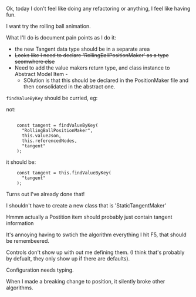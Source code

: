 Ok, today I don't feel like doing any refactoring or anything, I feel like having fun.

I want try the rolling ball animation.

What I'll do is document pain points as I do it:

- the new Tangent data type should be in a separate area
- ~~Looks like I need to declare 'RollingBallPositionMaker' as a type seomwhere else~~
- Need to add the value makers return type, and class instance to Abstract Model Item -
  - SOlution is that this should be declared in the PositionMaker file and then consolidated in the abstract one.

`findValueByKey` should be curried, eg:

not:

```

    const tangent = findValueByKey(
      "RollingBallPositionMaker",
      this.valueJson,
      this.referencedNodes,
      "tangent"
    );

```

it should be:

```
    const tangent = this.findValueByKey(
      "tangent"
    );
```

Turns out I've already done that!

I shouldn't have to create a new class that is 'StaticTangentMaker'

Hmmm actually a Postition item should probably just contain tangent information

It's annoying having to swtich the algorithm everything I hit F5, that should be remembeered.

Controls don't show up with out me defining them. (I think that's probably by defualt, they only show up if there are defaults).

Configuration needs typing.

When I made a breaking change to position, it silently broke other algorithms.
